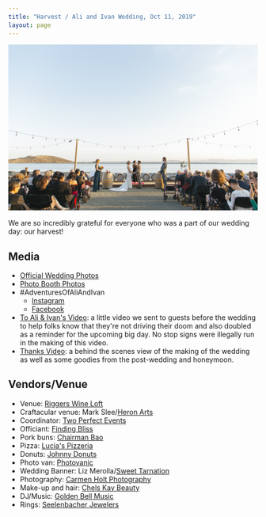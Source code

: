 ```yaml
---
title: "Harvest / Ali and Ivan Wedding, Oct 11, 2019"
layout: page
---
```


![At the altar](ali_ivan_sneak_peek-016.jpg)

We are so incredibly grateful for everyone who was a part of our wedding day:
our harvest!

## Media
* [Official Wedding Photos](https://www.dropbox.com/sh/w8p41swmygbbihn/AADhlXiuOLSFZvxzLOt9zKOya?dl=0)
* [Photo Booth Photos](https://drive.google.com/drive/folders/1plRBbqKPJbTNHneqJsZfbk6afDsi8c1a?usp=sharing)
* #AdventuresOfAliAndIvan
    * [Instagram](https://www.instagram.com/explore/tags/AdventuresOfAliAndIvan/)
    * [Facebook](https://www.facebook.com/hashtag/adventuresofaliandivan)
* [To Ali & Ivan's Video](https://www.dropbox.com/s/trp1428dawxugjt/To%20Ali%20%26%20Ivan%27s%20Wedding.mp4?dl=0): a little video we sent to guests before the wedding to help folks know that they're not driving their doom and also doubled as a reminder for the upcoming big day. No stop signs were illegally run in the making of this video.
* [Thanks Video](https://www.dropbox.com/s/u3zndcnc9hpey4w/Harvest%20Thanks.mp4?dl=0): a behind the scenes view of the making of the wedding as well as some goodies from the post-wedding and honeymoon.

## Vendors/Venue

* Venue: [Riggers Wine Loft](https://www.riggersloftwine.com/)
* Craftacular venue: Mark Slee/[Heron Arts](https://heronarts.com/)
* Coordinator: [Two Perfect Events](https://twoperfectevents.com/)
* Officiant: [Finding Bliss](https://www.finding-bliss.com/)
* Pork buns: [Chairman Bao](https://www.hailthechairman.com/)
* Pizza: [Lucia's Pizzeria](https://www.luciasberkeley.com/)
* Donuts: [Johnny Donuts](https://johnnydoughnuts.com/)
* Photo van: [Photovanic](https://www.photovanic.com/)
* Wedding Banner: Liz Merolla/[Sweet Tarnation](https://sweettarnation.com/)
* Photography: [Carmen Holt Photography](http://www.carmenholt.com/)
* Make-up and hair: [Chels Kay Beauty](https://www.instagram.com/chelskay.beautyco/)
* DJ/Music: [Golden Bell Music](https://goldenbellmusic.com/)
* Rings: [Seelenbacher Jewelers](https://www.seelenbacherjewelers.com)